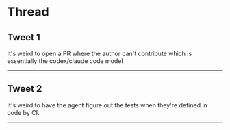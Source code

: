 # Thread

## Tweet 1

It's weird to open a PR where the author can't contribute which is essentially the codex/claude code model

---

## Tweet 2

It's weird to have the agent figure out the tests when they're defined in code by CI.

---

